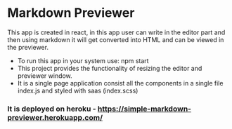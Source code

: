 # Markdown Previewer
This app is created in react, in this app user can write in the editor part and then using markdown it will get converted into HTML and can be viewed in the previewer.

- To run this app in your system use: npm start 
- This project provides the functionality of resizing the editor and previewer window.
- It is a single page application consist all the components in a single file index.js and styled with saas (index.scss) 

### It is deployed on heroku - https://simple-markdown-previewer.herokuapp.com/
